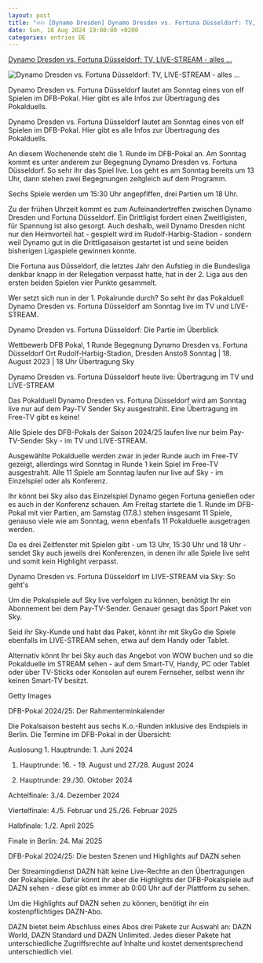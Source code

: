 ```yaml
---
layout: post
title: "🔥🔥 [Dynamo Dresden] Dynamo Dresden vs. Fortuna Düsseldorf: TV, LIVE-STREAM - alles ..."
date: Sun, 18 Aug 2024 19:00:00 +0200
categories: entries DE
---
```

[Dynamo Dresden vs. Fortuna Düsseldorf: TV, LIVE-STREAM - alles ...](https://www.dazn.com/de-DE/news/fussball/dynamo-dresden-fortuna-duesseldorf-tv-live-stream-uebertragung/m5sba9cfwef81favlew14ck3q)

![Dynamo Dresden vs. Fortuna Düsseldorf: TV, LIVE-STREAM - alles ...](https://images.daznservices.com/di/library/DAZN_News/b6/b1/florian-kastenmeier-fortuna-dusseldorf-2023_1vq08a6t6fjqb1ctrmft8iu2vs.jpg?t=-1979995782)

Dynamo Dresden vs. Fortuna Düsseldorf lautet am Sonntag eines von elf Spielen im DFB-Pokal. Hier gibt es alle Infos zur Übertragung des Pokalduells.

Dynamo Dresden vs. Fortuna Düsseldorf lautet am Sonntag eines von elf Spielen im DFB-Pokal. Hier gibt es alle Infos zur Übertragung des Pokalduells.

An diesem Wochenende steht die 1. Runde im DFB-Pokal an. Am Sonntag kommt es unter anderem zur Begegnung Dynamo Dresden vs. Fortuna Düsseldorf. So sehr ihr das Spiel live. Los geht es am Sonntag bereits um 13 Uhr, dann stehen zwei Begegnungen zeitgleich auf dem Programm.

Sechs Spiele werden um 15:30 Uhr angepfiffen, drei Partien um 18 Uhr.

Zu der frühen Uhrzeit kommt es zum Aufeinandertreffen zwischen Dynamo Dresden und Fortuna Düsseldorf. Ein Drittligist fordert einen Zweitligisten, für Spannung ist also gesorgt. Auch deshalb, weil Dynamo Dresden nicht nur den Heimvorteil hat - gespielt wird im Rudolf-Harbig-Stadion - sondern weil Dynamo gut in die Drittligasaison gestartet ist und seine beiden bisherigen Ligaspiele gewinnen konnte.

Die Fortuna aus Düsseldorf, die letztes Jahr den Aufstieg in die Bundesliga denkbar knapp in der Relegation verpasst hatte, hat in der 2. Liga aus den ersten beiden Spielen vier Punkte gesammelt.

Wer setzt sich nun in der 1. Pokalrunde durch? So seht ihr das Pokalduell Dynamo Dresden vs. Fortuna Düsseldorf am Sonntag live im TV und LIVE-STREAM.

Dynamo Dresden vs. Fortuna Düsseldorf: Die Partie im Überblick

Wettbewerb DFB Pokal, 1 Runde Begegnung Dynamo Dresden vs. Fortuna Düsseldorf Ort Rudolf-Harbig-Stadion, Dresden Anstoß Sonntag | 18. August 2023 | 18 Uhr Übertragung Sky

Dynamo Dresden vs. Fortuna Düsseldorf heute live: Übertragung im TV und LIVE-STREAM

Das Pokalduell Dynamo Dresden vs. Fortuna Düsseldorf wird am Sonntag live nur auf dem Pay-TV Sender Sky ausgestrahlt. Eine Übertragung im Free-TV gibt es keine!

Alle Spiele des DFB-Pokals der Saison 2024/25 laufen live nur beim Pay-TV-Sender Sky - im TV und LIVE-STREAM.

Ausgewählte Pokalduelle werden zwar in jeder Runde auch im Free-TV gezeigt, allerdings wird Sonntag in Runde 1 kein Spiel im Free-TV ausgestrahlt. Alle 11 Spiele am Sonntag laufen nur live auf Sky - im Einzelspiel oder als Konferenz.

Ihr könnt bei Sky also das Einzelspiel Dynamo gegen Fortuna genießen oder es auch in der Konferenz schauen. Am Freitag startete die 1. Runde im DFB-Pokal mit vier Partien, am Samstag (17.8.) stehen insgesamt 11 Spiele, genauso viele wie am Sonntag, wenn ebenfalls 11 Pokalduelle ausgetragen werden.

Da es drei Zeitfenster mit Spielen gibt - um 13 Uhr, 15:30 Uhr und 18 Uhr - sendet Sky auch jeweils drei Konferenzen, in denen ihr alle Spiele live seht und somit kein Highlight verpasst.

Dynamo Dresden vs. Fortuna Düsseldorf im LIVE-STREAM via Sky: So geht's

Um die Pokalspiele auf Sky live verfolgen zu können, benötigt Ihr ein Abonnement bei dem Pay-TV-Sender. Genauer gesagt das Sport Paket von Sky.

Seid ihr Sky-Kunde und habt das Paket, könnt ihr mit SkyGo die Spiele ebenfalls im LIVE-STREAM sehen, etwa auf dem Handy oder Tablet.

Alternativ könnt Ihr bei Sky auch das Angebot von WOW buchen und so die Pokalduelle im STREAM sehen - auf dem Smart-TV, Handy, PC oder Tablet oder über TV-Sticks oder Konsolen auf eurem Fernseher, selbst wenn ihr keinen Smart-TV besitzt.

Getty Images

DFB-Pokal 2024/25: Der Rahmenterminkalender

Die Pokalsaison besteht aus sechs K.o.-Runden inklusive des Endspiels in Berlin. Die Termine im DFB-Pokal in der Übersicht:

Auslosung 1. Hauptrunde: 1. Juni 2024

1. Hauptrunde: 16. - 19. August und 27./28. August 2024

2. Hauptrunde: 29./30. Oktober 2024

Achtelfinale: 3./4. Dezember 2024

Viertelfinale: 4./5. Februar und 25./26. Februar 2025

Halbfinale: 1./2. April 2025

Finale in Berlin: 24. Mai 2025

DFB-Pokal 2024/25: Die besten Szenen und Highlights auf DAZN sehen

Der Streamingdienst DAZN hält keine Live-Rechte an den Übertragungen der Pokalspiele. Dafür könnt ihr aber die Highlights der DFB-Pokalspiele auf DAZN sehen - diese gibt es immer ab 0:00 Uhr auf der Plattform zu sehen.

Um die Highlights auf DAZN sehen zu können, benötigt ihr ein kostenpflichtiges DAZN-Abo.

DAZN bietet beim Abschluss eines Abos drei Pakete zur Auswahl an: DAZN World, DAZN Standard und DAZN Unlimited. Jedes dieser Pakete hat unterschiedliche Zugriffsrechte auf Inhalte und kostet dementsprechend unterschiedlich viel.

